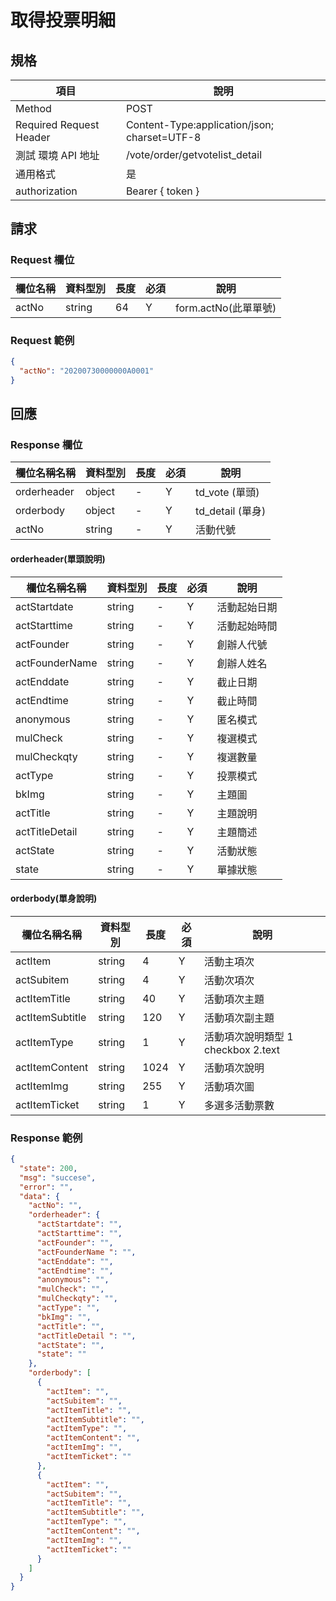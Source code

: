 # 取得投票明細

## 規格

| 項目                    | 說明                                         |
| ----------------------- | -------------------------------------------- |
| Method                  | POST                                         |
| Required Request Header | Content-Type:application/json; charset=UTF-8 |
| 測試 環境 API 地址      | /vote/order/getvotelist_detail               |
| 通用格式                | 是                                           |
| authorization           | Bearer { token }                             |

## 請求

### Request 欄位

| 欄位名稱 | 資料型別 | 長度 | 必須 | 說明                 |
| -------- | -------- | ---- | ---- | -------------------- |
| actNo    | string   | 64   | Y    | form.actNo(此單單號) |

### Request 範例

```json
{
  "actNo": "20200730000000A0001"
}
```

## 回應

### Response 欄位

| 欄位名稱名稱 | 資料型別 | 長度 | 必須 | 說明             |
| ------------ | -------- | ---- | ---- | ---------------- |
| orderheader  | object   | -    | Y    | td_vote (單頭)   |
| orderbody    | object   | -    | Y    | td_detail (單身) |
| actNo        | string   | -    | Y    | 活動代號         |

#### orderheader(單頭說明)

| 欄位名稱名稱   | 資料型別 | 長度 | 必須 | 說明         |
| -------------- | -------- | ---- | ---- | ------------ |
| actStartdate   | string   | -    | Y    | 活動起始日期 |
| actStarttime   | string   | -    | Y    | 活動起始時間 |
| actFounder     | string   | -    | Y    | 創辦人代號   |
| actFounderName | string   | -    | Y    | 創辦人姓名   |
| actEnddate     | string   | -    | Y    | 截止日期     |
| actEndtime     | string   | -    | Y    | 截止時間     |
| anonymous      | string   | -    | Y    | 匿名模式     |
| mulCheck       | string   | -    | Y    | 複選模式     |
| mulCheckqty    | string   | -    | Y    | 複選數量     |
| actType        | string   | -    | Y    | 投票模式     |
| bkImg          | string   | -    | Y    | 主題圖       |
| actTitle       | string   | -    | Y    | 主題說明     |
| actTitleDetail | string   | -    | Y    | 主題簡述     |
| actState       | string   | -    | Y    | 活動狀態     |
| state          | string   | -    | Y    | 單據狀態     |

#### orderbody(單身說明)

| 欄位名稱名稱    | 資料型別 | 長度 | 必須 | 說明                               |
| --------------- | -------- | ---- | ---- | ---------------------------------- |
| actItem         | string   | 4    | Y    | 活動主項次                         |
| actSubitem      | string   | 4    | Y    | 活動次項次                         |
| actItemTitle    | string   | 40   | Y    | 活動項次主題                       |
| actItemSubtitle | string   | 120  | Y    | 活動項次副主題                     |
| actItemType     | string   | 1    | Y    | 活動項次說明類型 1 checkbox 2.text |
| actItemContent  | string   | 1024 | Y    | 活動項次說明                       |
| actItemImg      | string   | 255  | Y    | 活動項次圖                         |
| actItemTicket   | string   | 1    | Y    | 多選多活動票數                     |

### Response 範例

```json
{
  "state": 200,
  "msg": "succese",
  "error": "",
  "data": {
    "actNo": "",
    "orderheader": {
      "actStartdate": "",
      "actStarttime": "",
      "actFounder": "",
      "actFounderName ": "",
      "actEnddate": "",
      "actEndtime": "",
      "anonymous": "",
      "mulCheck": "",
      "mulCheckqty": "",
      "actType": "",
      "bkImg": "",
      "actTitle": "",
      "actTitleDetail ": "",
      "actState": "",
      "state": ""
    },
    "orderbody": [
      {
        "actItem": "",
        "actSubitem": "",
        "actItemTitle": "",
        "actItemSubtitle": "",
        "actItemType": "",
        "actItemContent": "",
        "actItemImg": "",
        "actItemTicket": ""
      },
      {
        "actItem": "",
        "actSubitem": "",
        "actItemTitle": "",
        "actItemSubtitle": "",
        "actItemType": "",
        "actItemContent": "",
        "actItemImg": "",
        "actItemTicket": ""
      }
    ]
  }
}
```

